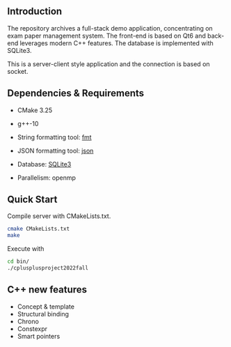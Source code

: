 ## Introduction

The repository archives a full-stack demo application, concentrating on exam paper management system. The front-end is based on Qt6 and back-end leverages modern C++ features. The database is implemented with SQLite3. 

This is a server-client style application and the connection is based on socket.



## Dependencies & Requirements

* CMake 3.25
* g++-10

* String formatting tool: [fmt](https://github.com/fmtlib/fmt)
* JSON formatting tool: [json](https://github.com/nlohmann/json)
* Database: [SQLite3](https://github.com/SRombauts/SQLiteCpp/tree/master/sqlite3)
* Parallelism: openmp



## Quick Start

Compile server with CMakeLists.txt.

```bash
cmake CMakeLists.txt
make
```

Execute with

```bash
cd bin/
./cplusplusproject2022fall
```




## C++ new features

* Concept & template
* Structural binding
* Chrono
* Constexpr
* Smart pointers